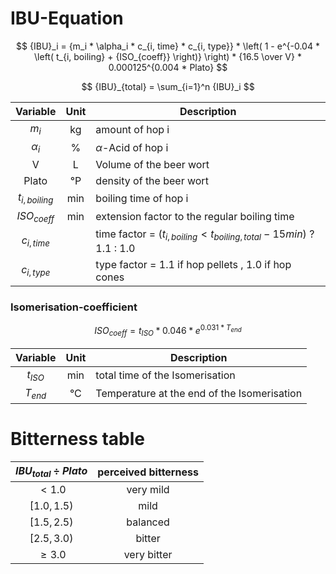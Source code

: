 # IBU-Equation

$$ {IBU}_i = {m_i * \alpha_i * c_{i, time} * c_{i, type}} * \left( 1 - e^{-0.04 * \left( t_{i, boiling} + {ISO_{coeff}} \right)} \right) * {16.5 \over V} * 0.000125^{0.004 * Plato} $$

$$ {IBU}_{total} = \sum_{i=1}^n {IBU}_i $$

| Variable | Unit | Description |
| :---: | :---: | --- |
| $m_i$ | kg | amount of hop i |
| $\alpha_i$ | % | $\alpha$-Acid of hop i |
| V | L | Volume of the beer wort |
| Plato | °P | density of the beer wort |
| $t_{i, boiling}$ | min | boiling time of hop i |
| ${ISO_{coeff}}$ | min | extension factor to the regular boiling time |
| $c_{i, time}$ | | time factor = $\left(t_{i, boiling} < t_{boiling, total} - 15 min \right)$ ? 1.1 : 1.0 | 
| $c_{i, type}$ | | type factor = 1.1 if hop pellets , 1.0 if hop cones |

### Isomerisation-coefficient

$$ {ISO_{coeff}} = t_{ISO} * 0.046 * e^{0.031 * T_{end}} $$

| Variable | Unit | Description |
| :---: | :---: | --- |
| $t_{ISO}$ | min | total time of the Isomerisation |
| $T_{end}$ | °C | Temperature at the end of the Isomerisation |

# Bitterness table

| ${IBU_{total} \div Plato}$ | perceived bitterness |
| :---: | :---: |
| $< 1.0$ | very mild |
| $[1.0, 1.5)$ | mild |
| $[1.5, 2.5)$ | balanced |
| $[2.5, 3.0)$ | bitter |
| $\geq 3.0$ | very bitter |
